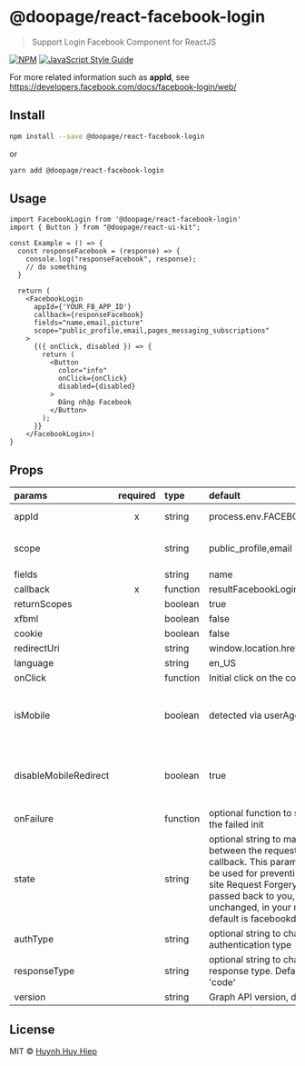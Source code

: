 # @doopage/react-facebook-login

> Support Login Facebook Component for ReactJS

[![NPM](https://img.shields.io/npm/v/@doopage/react-facebook-login.svg)](https://www.npmjs.com/package/@doopage/react-facebook-login) [![JavaScript Style Guide](https://img.shields.io/badge/code_style-standard-brightgreen.svg)](https://standardjs.com)

For more related information such as **appId**, see https://developers.facebook.com/docs/facebook-login/web/
## Install

```bash
npm install --save @doopage/react-facebook-login
```

or

```bash
yarn add @doopage/react-facebook-login
```

## Usage

```tsx
import FacebookLogin from '@doopage/react-facebook-login'
import { Button } from "@doopage/react-ui-kit";

const Example = () => {
  const responseFacebook = (response) => {
    console.log("responseFacebook", response);
    // do something
  }

  return (
    <FacebookLogin
      appId={'YOUR_FB_APP_ID'}
      callback={responseFacebook}
      fields="name,email,picture"
      scope="public_profile,email,pages_messaging_subscriptions"
    >
      {({ onClick, disabled }) => {
        return (
          <Button
            color="info"
            onClick={onClick}
            disabled={disabled}
          >
            Đăng nhập Facebook
          </Button>
        );
      }}
    </FacebookLogin>)
}
```

## Props

|    params    |required|    type           | default |              description                  |
|:------|:-------------------:|:-------------------|:-------------------|:---------------------------------------------------|
|     appId    |x|     string          | process.env.FACEBOOK_APP_ID |                Facebook app id                            |
|     scope    | |     string          |public_profile,email|      public_profile, email, user_birthday           |
|     fields   | |    string          |              name                     |
|   callback   |x|     function        |             resultFacebookLogin                     |
| returnScopes | |     boolean         |                  true                              |
|     xfbml    | |     boolean         |                  false                              |
|    cookie    | |     boolean         |                  false                              |
| redirectUri  | |     string          |               window.location.href  |
|   language   | |     string          |                  en_US                              |
|   onClick    | |    function        |                  Initial click on the component     |
|   isMobile   | |    boolean         |                  detected via userAgent             |use **isMobile** of isreact-device-detect to detect|
| disableMobileRedirect | |    boolean     |                        true                        | set to true for popup authentication on mobile devices |
|   onFailure  | |    function        | optional function to separatere the failed init     |
|   state  | |   string        | optional string to maintain state between the request and callback. This parameter should be used for preventing Cross-site Request Forgery and will be passed back to you, unchanged, in your redirect URI, default is facebookdirect     |
| authType | | string | optional string to change authentication type |
| responseType | | string | optional string to change response type. Default value is 'code' |
| version | | string | Graph API version, default is 9.0 |
## License

MIT © [Huynh Huy Hiep](https://github.com/huynhhuyhiep)

